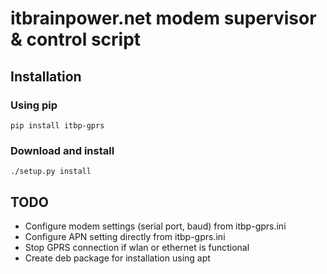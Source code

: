 # itbrainpower.net modem supervisor & control script

## Installation

### Using pip
    pip install itbp-gprs
    
### Download and install 
    ./setup.py install

## TODO
 * Configure modem settings (serial port, baud) from itbp-gprs.ini
 * Configure APN setting directly from itbp-gprs.ini
 * Stop GPRS connection if wlan or ethernet is functional
 * Create deb package for installation using apt
